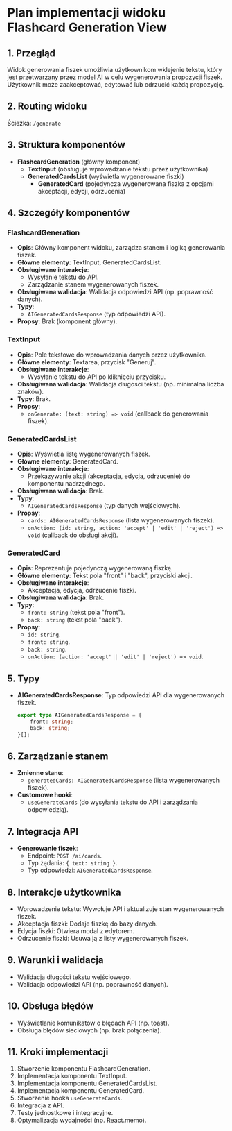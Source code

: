 # Plan implementacji widoku Flashcard Generation View

## 1. Przegląd
Widok generowania fiszek umożliwia użytkownikom wklejenie tekstu, który jest przetwarzany przez model AI w celu wygenerowania propozycji fiszek. Użytkownik może zaakceptować, edytować lub odrzucić każdą propozycję.

## 2. Routing widoku
Ścieżka: `/generate`

## 3. Struktura komponentów
- **FlashcardGeneration** (główny komponent)
  - **TextInput** (obsługuje wprowadzanie tekstu przez użytkownika)
  - **GeneratedCardsList** (wyświetla wygenerowane fiszki)
    - **GeneratedCard** (pojedyncza wygenerowana fiszka z opcjami akceptacji, edycji, odrzucenia)

## 4. Szczegóły komponentów
### FlashcardGeneration
- **Opis**: Główny komponent widoku, zarządza stanem i logiką generowania fiszek.
- **Główne elementy**: TextInput, GeneratedCardsList.
- **Obsługiwane interakcje**:
  - Wysyłanie tekstu do API.
  - Zarządzanie stanem wygenerowanych fiszek.
- **Obsługiwana walidacja**: Walidacja odpowiedzi API (np. poprawność danych).
- **Typy**:
  - `AIGeneratedCardsResponse` (typ odpowiedzi API).
- **Propsy**: Brak (komponent główny).

### TextInput
- **Opis**: Pole tekstowe do wprowadzania danych przez użytkownika.
- **Główne elementy**: Textarea, przycisk "Generuj".
- **Obsługiwane interakcje**:
  - Wysyłanie tekstu do API po kliknięciu przycisku.
- **Obsługiwana walidacja**: Walidacja długości tekstu (np. minimalna liczba znaków).
- **Typy**: Brak.
- **Propsy**:
  - `onGenerate: (text: string) => void` (callback do generowania fiszek).

### GeneratedCardsList
- **Opis**: Wyświetla listę wygenerowanych fiszek.
- **Główne elementy**: GeneratedCard.
- **Obsługiwane interakcje**:
  - Przekazywanie akcji (akceptacja, edycja, odrzucenie) do komponentu nadrzędnego.
- **Obsługiwana walidacja**: Brak.
- **Typy**:
  - `AIGeneratedCardsResponse` (typ danych wejściowych).
- **Propsy**:
  - `cards: AIGeneratedCardsResponse` (lista wygenerowanych fiszek).
  - `onAction: (id: string, action: 'accept' | 'edit' | 'reject') => void` (callback do obsługi akcji).

### GeneratedCard
- **Opis**: Reprezentuje pojedynczą wygenerowaną fiszkę.
- **Główne elementy**: Tekst pola "front" i "back", przyciski akcji.
- **Obsługiwane interakcje**:
  - Akceptacja, edycja, odrzucenie fiszki.
- **Obsługiwana walidacja**: Brak.
- **Typy**:
  - `front: string` (tekst pola "front").
  - `back: string` (tekst pola "back").
- **Propsy**:
  - `id: string`.
  - `front: string`.
  - `back: string`.
  - `onAction: (action: 'accept' | 'edit' | 'reject') => void`.

## 5. Typy
- **AIGeneratedCardsResponse**: Typ odpowiedzi API dla wygenerowanych fiszek.
  ```typescript
  export type AIGeneratedCardsResponse = {
      front: string;
      back: string;
  }[];
  ```

## 6. Zarządzanie stanem
- **Zmienne stanu**:
  - `generatedCards: AIGeneratedCardsResponse` (lista wygenerowanych fiszek).
- **Customowe hooki**:
  - `useGenerateCards` (do wysyłania tekstu do API i zarządzania odpowiedzią).

## 7. Integracja API
- **Generowanie fiszek**:
  - Endpoint: `POST /ai/cards`.
  - Typ żądania: `{ text: string }`.
  - Typ odpowiedzi: `AIGeneratedCardsResponse`.

## 8. Interakcje użytkownika
- Wprowadzenie tekstu: Wywołuje API i aktualizuje stan wygenerowanych fiszek.
- Akceptacja fiszki: Dodaje fiszkę do bazy danych.
- Edycja fiszki: Otwiera modal z edytorem.
- Odrzucenie fiszki: Usuwa ją z listy wygenerowanych fiszek.

## 9. Warunki i walidacja
- Walidacja długości tekstu wejściowego.
- Walidacja odpowiedzi API (np. poprawność danych).

## 10. Obsługa błędów
- Wyświetlanie komunikatów o błędach API (np. toast).
- Obsługa błędów sieciowych (np. brak połączenia).

## 11. Kroki implementacji
1. Stworzenie komponentu FlashcardGeneration.
2. Implementacja komponentu TextInput.
3. Implementacja komponentu GeneratedCardsList.
4. Implementacja komponentu GeneratedCard.
5. Stworzenie hooka `useGenerateCards`.
6. Integracja z API.
7. Testy jednostkowe i integracyjne.
8. Optymalizacja wydajności (np. React.memo).